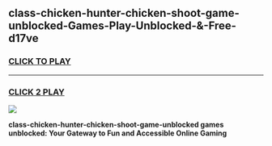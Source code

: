 
## class-chicken-hunter-chicken-shoot-game-unblocked-Games-Play-Unblocked-&-Free-d17ve
<h3>
<a href="https://premium76.site?title=class-chicken-hunter-chicken-shoot-game-unblocked&ref=24A">CLICK TO PLAY</a></h3>
<hr>

<h3>
<a href="https://premium76.site?title=class-chicken-hunter-chicken-shoot-game-unblocked&ref=24A">CLICK 2 PLAY</a>
  
</h3>

<a href="https://premium76.site?title=class-chicken-hunter-chicken-shoot-game-unblocked&ref=24A"><img src="https://clearcache.store/games.png"></a>


**class-chicken-hunter-chicken-shoot-game-unblocked games unblocked: Your Gateway to Fun and Accessible Online Gaming**
